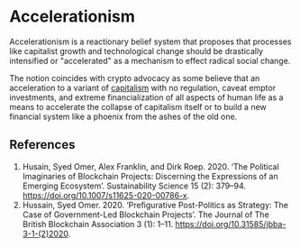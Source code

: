 # Accelerationism
Accelerationism is a reactionary belief system that proposes that processes like capitalist growth and technological change should be drastically intensified or "accelerated" as a mechanism to effect radical social change.

The notion coincides with crypto advocacy as some believe that an acceleration to a variant of [capitalism](capitalism.md) with no regulation, caveat emptor investments, and extreme financialization of all aspects of human life as a means to accelerate the collapse of capitalism itself or to build a new financial system like a phoenix from the ashes of the old one.

## References
1. Husain, Syed Omer, Alex Franklin, and Dirk Roep. 2020. ‘The Political Imaginaries of Blockchain Projects: Discerning the Expressions of an Emerging Ecosystem’. Sustainability Science 15 (2): 379–94. https://doi.org/10.1007/s11625-020-00786-x.
1. Hussain, Syed Omer. 2020. ‘Prefigurative Post-Politics as Strategy: The Case of Government-Led Blockchain Projects’. The Journal of The British Blockchain Association 3 (1): 1–11. https://doi.org/10.31585/jbba-3-1-(2)2020.
